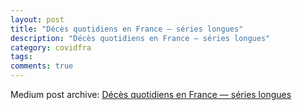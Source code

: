 ```yaml
---
layout: post
title: "Décès quotidiens en France — séries longues"
description: "Décès quotidiens en France — séries longues"
category: covidfra
tags: 
comments: true
---
```


Medium post archive: [Décès quotidiens en France — séries longues](https://chrisgodlak.medium.com/d%C3%A9c%C3%A8s-quotidiens-en-france-s%C3%A9ries-longues-2dc07e7a8880)
